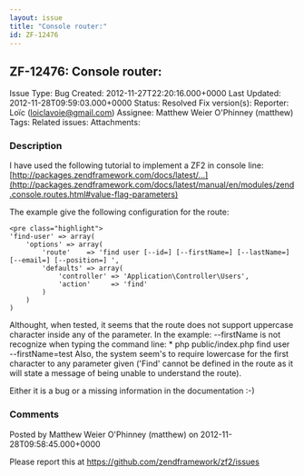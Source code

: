 ```yaml
---
layout: issue
title: "Console router:"
id: ZF-12476
---
```


ZF-12476: Console router: 
--------------------------

 Issue Type: Bug Created: 2012-11-27T22:20:16.000+0000 Last Updated: 2012-11-28T09:59:03.000+0000 Status: Resolved Fix version(s): 
 Reporter:  Loïc (loiclavoie@gmail.com)  Assignee:  Matthew Weier O'Phinney (matthew)  Tags: 
 Related issues: 
 Attachments: 
### Description

I have used the following tutorial to implement a ZF2 in console line:[http://packages.zendframework.com/docs/latest/…](http://packages.zendframework.com/docs/latest/manual/en/modules/zend.console.routes.html#value-flag-parameters)

The example give the following configuration for the route:

 
    <pre class="highlight">
    'find-user' => array(
        'options' => array(
            'route'    => 'find user [--id=] [--firstName=] [--lastName=] [--email=] [--position=] ',
            'defaults' => array(
                'controller' => 'Application\Controller\Users',
                'action'     => 'find'
            )
        )
    )


Althought, when tested, it seems that the route does not support uppercase character inside any of the parameter. In the example: --firstName is not recognize when typing the command line: \* php public/index.php find user --firstName=test Also, the system seem's to require lowercase for the first character to any parameter given ('Find' cannot be defined in the route as it will state a message of being unable to understand the route).

Either it is a bug or a missing information in the documentation :-)

 

 

### Comments

Posted by Matthew Weier O'Phinney (matthew) on 2012-11-28T09:58:45.000+0000

Please report this at <https://github.com/zendframework/zf2/issues>

 

 